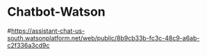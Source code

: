 # Chatbot-Watson
#https://assistant-chat-us-south.watsonplatform.net/web/public/8b9cb33b-fc3c-48c9-a6ab-c2f336a3cd9c
